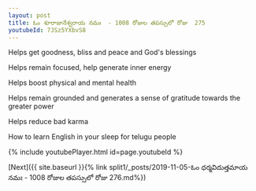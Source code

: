 ```yaml
---
layout: post
title: ఓం శూరాజానేశ్వరాయ నమః  - 1008 రోజుల తపస్సులో రోజు  275
youtubeId: 7JSz5YXbvS8
---
```

 
 
Helps get goodness, bliss and peace and God's blessings
 
Helps remain focused, help generate inner energy 
 
Helps boost physical and mental health 
 
Helps remain grounded and generates a sense of gratitude towards the greater power 
 
Helps reduce bad karma
 
How to learn English in your sleep for telugu people
 
 
 
 


{% include youtubePlayer.html id=page.youtubeId %}
 
[Next]({{ site.baseurl }}{% link split1/_posts/2019-11-05-ఓం ధర్మవిదుత్తమాయ నమః  - 1008 రోజుల తపస్సులో రోజు  276.md%})
 
